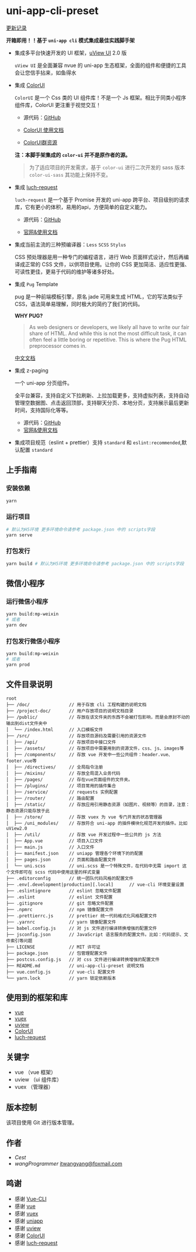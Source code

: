 
# uni-app-cli-preset

[更新记录](./CHANGELOG.md)

**开箱即用！！基于 ```uni-app cli``` 模式集成最佳实践脚手架**

- 集成多平台快速开发的 UI 框架，[uView UI](https://www.uviewui.com) 2.0 版

  `uView UI` 是全面兼容 nvue 的 uni-app 生态框架，全面的组件和便捷的工具会让您信手拈来，如鱼得水

- 集成 [ColorUI](https://github.com/weilanwl/ColorUI)

  `ColorUI` 是一个 Css 类的 UI 组件库！不是一个 Js 框架。相比于同类小程序组件库，ColorUI 更注重于视觉交互！
  
  - 源代码：[GitHub](https://github.com/weilanwl/ColorUI)

  - [ColorUI 使用文档]('http://docs.xzeu.com/#/info/%E5%BF%AB%E9%80%9F%E5%BC%80%E5%A7%8B/%E5%BF%AB%E9%80%9F%E5%B8%83%E7%BD%B2')

  - [ColorUI群资源](https://www.yuque.com/colorui)

  **注：本脚手架集成的 `color-ui` 并不是原作者的源。**
  
    > 为了适应项目的开发需求，基于 `color-ui` 进行二次开发的 sass 版本 `color-ui-sass`
      其功能上保持不变。

- 集成 [luch-request](https://github.com/lei-mu/luch-request)
  
  `luch-request` 是一个基于 Promise 开发的 uni-app 跨平台、项目级别的请求库，它有更小的体积，易用的api，方便简单的自定义能力。

  - 源代码：[GitHub](https://github.com/lei-mu/luch-request)

  - [官网&使用文档]('https://www.quanzhan.co/luch-request/')

- 集成当前主流的三种预编译器：`Less` `SCSS` `Stylus`
  
  CSS 预处理器是用一种专门的编程语言，进行 Web 页面样式设计，然后再编译成正常的 CSS 文件，以供项目使用。让你的 CSS 更加简洁、适应性更强、可读性更佳，更易于代码的维护等诸多好处。

- 集成 `Pug` Template

  pug 是一种前端模板引擎，原名 jade 可用来生成 HTML，它的写法类似于 CSS，语法简单易理解，同时极大的简约了我们的代码。
  
  **WHY PUG?**
  > As web designers or developers, we likely all have to write our fair share of HTML. And while this is not the most difficult task, it can often feel a little boring or repetitive. This is where the Pug HTML preprocessor comes in.
  
  [中文文档](https://pugjs.org/zh-cn/api/getting-started.html)

- 集成 z-paging

  一个 uni-app 分页组件。

  全平台兼容，支持自定义下拉刷新、上拉加载更多，支持虚拟列表，支持自动管理空数据图、点击返回顶部，支持聊天分页、本地分页，支持展示最后更新时间，支持国际化等等。

  - 源代码：[GitHub](https://github.com/SmileZXLee/uni-z-paging)
  - [官网&使用文档](https://z-paging.zxlee.cn/start/intro.html)  

- 集成项目规范（eslint + prettier）支持 `standard` 和 `eslint:recommended`,默认配置 `standard`

## 上手指南

### 安装依赖

```bash
yarn
```

### 运行项目

```bash
# 默认为H5环境 更多环境命令请参考 package.json 中的 scripts字段
yarn serve 
```

### 打包发行

```bash
yarn build # 默认为H5环境 更多环境命令请参考 package.json 中的 scripts字段
```

## 微信小程序

### 运行微信小程序

```bash
yarn build:mp-weixin
# 或者
yarn dev
```

### 打包发行微信小程序

```bash
yarn build:mp-weixin
# 或者
yarn prod  
```

## 文件目录说明

```tree
root
├── /doc/               // 用于存放 cli 工程构建的说明文档 
├── /project-doc/       // 用户存放项目的说明文档目录
├── /public/            // 存放在该文件夹的东西不会被打包影响，而是会原封不动的输出到dist文件夹中
│  └── /index.html      // 入口模板文件
├── /src/               // 存放项目源码及需要引用的资源文件
│  ├── /api/            // 存放项目中接口文件
│  ├── /assets/         // 存放项目中需要用到的资源文件，css、js、images等
│  ├── /components/     // 存放 vue 开发中一些公共组件：header.vue、footer.vue等
│  ├── /directives/     // 全局指令注册
│  ├── /mixins/         // 存放全局混入业务代码
│  ├── /pages/          // 存在vue页面组件的文件夹。
│  ├── /plugins/        // 项目常用的插件集合
│  ├── /service/        // requests 实例配置
│  ├── /router/         // 路由配置
│  ├── /static/         // 存放应用引用静态资源（如图片、视频等）的目录，注意：静态资源只能存放于此
│  ├── /store/          // 存放 vuex 为 vue 专门开发的状态管理器
│  ├── /uni_modules/    // 存放符合 uni-app 的插件模块化规范开发的插件。比如 uView2.0
│  ├── /util/           // 存放 vue 开发过程中一些公共的 js 方法
│  ├── App.vue          // 项目入口文件
│  ├── main.js          // 入口文件
│  ├── manifest.json    // uniapp 管理各个环境下的的配置
│  ├── pages.json       // 页面和路由配置文件
│  └── uni.scss         // uni.scss 是一个特殊文件，在代码中无需 import 这个文件即可在 scss 代码中使用这里的样式变量
├── .editorconfig       // 统一团队代码风格的配置文件
├── .env[.development|production][.local]      // vue-cli 环境变量设置
├── .eslintignore       // eslint 忽略文件配置
├── .eslint             // eslint 文件配置
├── .gitignore          // git 忽略文件配置
├── .npmrc              // npm 镜像配置文件
├── .prettierrc.js      // prettier 统一代码格式化风格配置文件
├── .yarnrc             // yarn 镜像配置文件
├── babel.config.js     // 对 js 文件进行编译转换增强的配置文件
├── jsconfig.json       // JavaScript 语言服务的配置文件。比如：代码提示、文件索引等问题
├── LICENSE             // MIT 许可证
├── package.json        // 包管理配置文件
├── postcss.config.js   // 对 css 文件进行编译转换增强的配置文件
├── README.md           // uni-app-cli-preset 说明文档 
├── vue.config.js       // vue-cli 配置文件
└── yarn.lock           // yarn 锁定依赖版本
```

## 使用到的框架和库

- [vue](https://cn.vuejs.org/)
- [vuex](https://vuex.vuejs.org/zh/)
- [uview](https://www.uviewui.com/)
- [ColorUI](https://github.com/weilanwl/ColorUI)
- [luch-request](https://github.com/lei-mu/luch-request)

## 关键字

- vue （vue 框架）
- uview （ui 组件库）
- vuex （管理器）

## 版本控制

  该项目使用 Git 进行版本管理。

## 作者

- _Cest_
- _wangProgrammer_ itwangyang@foxmail.com

## 鸣谢

- 感谢 [Vue-CLI](https://cli.vuejs.org)
- 感谢 [vue](https://cn.vuejs.org/)
- 感谢 [vuex](https://vuex.vuejs.org/zh/)
- 感谢 [uniapp](https://uniapp.dcloud.io/)
- 感谢 [uview](https://www.uviewui.com/)
- 感谢 [ColorUI](https://github.com/weilanwl/ColorUI)
- 感谢 [luch-request](https://github.com/lei-mu/luch-request)
